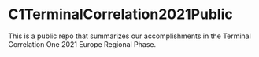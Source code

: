 # C1TerminalCorrelation2021Public
This is a public repo that summarizes our accomplishments in the Terminal Correlation One 2021 Europe Regional Phase.
